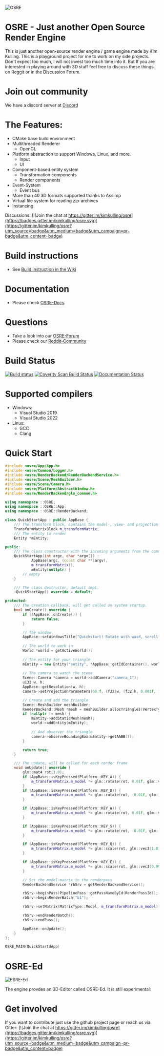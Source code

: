 ![OSRE](assets/Icons/osre_logo2.png)

# OSRE - Just another Open Source Render Engine

This is just another open-source render engine / game engine made by Kim Kulling. This is a playground project for me to work on my side projects.
Don't expect too much, I will not invest too much time into it. But If you are interested in playing around with 3D stuff feel free to discuss 
these things on Reggit or in the Discussion Forum.

# Join out community
We have a discord server at [Discord](https://discord.gg/kqJQW5dQ)

# The Features:
- CMake base build environment
- Multithreaded Renderer 
  - OpenGL
- Platform abstraction to support Windows, Linux, and more.
  - Input
  - UI
- Component-based entity system
  - Transformation components
  - Render components
- Event-System
  - Event bus
- More than 40 3D formats supported thanks to Assimp
- Virtual file system for reading zip-archives
- Instancing

Discussions: [![Join the chat at https://gitter.im/kimkulling/osre](https://badges.gitter.im/kimkulling/osre.svg)](https://gitter.im/kimkulling/osre?utm_source=badge&utm_medium=badge&utm_campaign=pr-badge&utm_content=badge)

# Build instructions
- See [Build instruction in the Wiki](https://github.com/kimkulling/osre/wiki/Build)

# Documentation
- Please check [OSRE-Docs](https://osre-doc.readthedocs.io/en/latest/).

# Questions
- Take a look into our [OSRE-Forum](https://github.com/kimkulling/osre/discussions)
- Please check our [Reddit-Community](https://www.reddit.com/r/osre/)

# Build Status
[![Build status](https://github.com/kimkulling/osre/actions/workflows/cmake.yml/badge.svg)](https://github.com/kimkulling/osre/actions/workflows/cmake.yml)
[![Coverity Scan Build Status](https://scan.coverity.com/projects/13242/badge.svg)](https://scan.coverity.com/projects/kimkulling-osre)
[![Documentation Status](https://readthedocs.org/projects/osre-doc/badge/?version=latest)](https://osre-doc.readthedocs.io/en/latest/?badge=latest)

# Supported compilers
- Windows:
  - Visual Studio 2019
  - Visual Studio 2022
- Linux:
  - GCC
  - Clang

# Quick Start

```cpp
#include <osre/App/App.h>
#include <osre/Common/Logger.h>
#include <osre/RenderBackend/RenderBackendService.h>
#include <osre/Scene/MeshBuilder.h>
#include <osre/Scene/Camera.h>
#include <osre/Platform/AbstractWindow.h>
#include <osre/RenderBackend/glm_common.h>

using namespace ::OSRE;
using namespace ::OSRE::App;
using namespace ::OSRE::RenderBackend;

class QuickStartApp : public AppBase {
    /// The transform block, contains the model-, view- and projection-matrix
    TransformMatrixBlock m_transformMatrix;
    /// The entity to render
    Entity *mEntity;

public:
    /// The class constructor with the incoming arguments from the command line.
    QuickStartApp(int argc, char *argv[]) :
            AppBase(argc, (const char **)argv),
            m_transformMatrix(),
            mEntity(nullptr) {
        // empty
    }

    /// The class destructor, default impl.
    ~QuickStartApp() override = default;

protected:
    /// The creation callback, will get called on system startup.
    bool onCreate() override {
        if (!AppBase::onCreate()) {
            return false;
        }

        // The window
        AppBase::setWindowsTitle("Quickstart! Rotate with wasd, scroll with qe");
        
        // The world to work in
        World *world = getActiveWorld();
        
        // The entity for your triangle
        mEntity = new Entity("entity", *AppBase::getIdContainer(), world);
        
        // The camera to watch the scene
        Scene::Camera *camera = world->addCamera("camera_1");
        ui32 w, h;
        AppBase::getResolution(w, h);        
        camera->setProjectionParameters(60.f, (f32)w, (f32)h, 0.001f, 1000.f);

        // Create and add the triangle 
        Scene::MeshBuilder meshBuilder;
        RenderBackend::Mesh *mesh = meshBuilder.allocTriangles(VertexType::ColorVertex, BufferAccessType::ReadOnly).getMesh();
        if (nullptr != mesh) {
            mEntity->addStaticMesh(mesh);
            world->addEntity(mEntity);            
            
            // And observer the triangle
            camera->observeBoundingBox(mEntity->getAABB());
        }

        return true;
    }

    /// The update, will be called for each render frame
    void onUpdate() override {
        glm::mat4 rot(1.0);
        if (AppBase::isKeyPressed(Platform::KEY_A)) {
            m_transformMatrix.m_model *= glm::rotate(rot, 0.01f, glm::vec3(1, 0, 0));
        }
        if (AppBase::isKeyPressed(Platform::KEY_D)) {
            m_transformMatrix.m_model *= glm::rotate(rot, -0.01f, glm::vec3(1, 0, 0));
        }

        if (AppBase::isKeyPressed(Platform::KEY_W)) {
            m_transformMatrix.m_model *= glm::rotate(rot, 0.01f, glm::vec3(0, 1, 0));
        }

        if (AppBase::isKeyPressed(Platform::KEY_S)) {
            m_transformMatrix.m_model *= glm::rotate(rot, -0.01f, glm::vec3(0, 1, 0));
        }

        if (AppBase::isKeyPressed(Platform::KEY_Q)) {
            m_transformMatrix.m_model *= glm::scale(rot, glm::vec3(1.01f, 1.01, 1.01f));
        }

        if (AppBase::isKeyPressed(Platform::KEY_E)) {
            m_transformMatrix.m_model *= glm::scale(rot, glm::vec3(0.99f, 0.99f, 0.99f));
        }

        // Set the model-matrix in the renderpass
        RenderBackendService *rbSrv = getRenderBackendService();

        rbSrv->beginPass(PipelinePass::getPassNameById(RenderPassId));
        rbSrv->beginRenderBatch("b1");

        rbSrv->setMatrix(MatrixType::Model, m_transformMatrix.m_model);

        rbSrv->endRenderBatch();
        rbSrv->endPass();

        AppBase::onUpdate();
    }
};

OSRE_MAIN(QuickStartdApp)
```

# OSRE-Ed

![ESRE-Ed](assets/Images/sponza.png)

The engine provdes an 3D-Editor called OSRE-Ed. It is still experimental:

# Get involved
If you want to contribute just use the github project page or reach us via Gitter:
[![Join the chat at https://gitter.im/kimkulling/osre](https://badges.gitter.im/kimkulling/osre.svg)](https://gitter.im/kimkulling/osre?utm_source=badge&utm_medium=badge&utm_campaign=pr-badge&utm_content=badge)
